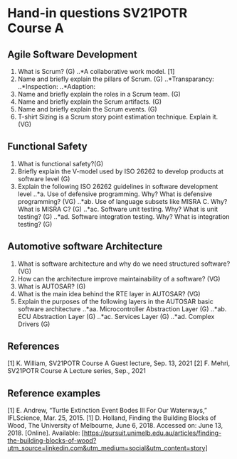 # Hand-in questions SV21POTR Course A

## Agile Software Development

1. What is Scrum? (G)
..*A collaborative work model. [1]
2. Name and briefly explain the pillars of Scrum. (G)
..*Transparancy:
..*Inspection:
..*Adaption:
3. Name and briefly explain the roles in a Scrum team. (G)
4. Name and briefly explain the Scrum artifacts. (G)
5. Name and briefly explain the Scrum events. (G)
6. T-shirt Sizing is a Scrum story point estimation technique. Explain it. (VG)

## Functional Safety

1. What is functional safety?(G)
2. Briefly explain the V-model used by ISO 26262 to develop products at software level (G)
3. Explain the following ISO 26262 guidelines in software development level
..*a. Use of defensive programming. Why? What is defensive programming? (VG)
..*ab. Use of language subsets like MISRA C. Why? What is MISRA C? (G)
..*ac. Software unit testing. Why? What is unit testing? (G)
..*ad. Software integration testing. Why? What is integration testing? (G)

## Automotive software Architecture

1. What is software architecture and why do we need structured software? (VG)
2. How can the architecture improve maintainability of a software? (VG)
3. What is AUTOSAR? (G)
4. What is the main idea behind the RTE layer in AUTOSAR? (VG)
5. Explain the purposes of the following layers in the AUTOSAR basic software architecture
..*aa. Microcontroller Abstraction Layer (G)
..*ab. ECU Abstraction Layer (G)
..*ac. Services Layer (G)
..*ad. Complex Drivers (G)

## References

[1] K. William, SV21POTR Course A Guest lecture, Sep. 13, 2021
[2] F. Mehri, SV21POTR Course A Lecture series, Sep., 2021

## Reference examples

[1] E. Andrew, “Turtle Extinction Event Bodes Ill For Our Waterways,” IFLScience, Mar. 25, 2015.
[1] D. Holland, Finding the Building Blocks of Wood, The University of Melbourne, June 6, 2018. Accessed on: June 13, 2018. [Online]. Available: [https://pursuit.unimelb.edu.au/articles/finding-the-building-blocks-of-wood?utm_source=linkedin.com&utm_medium=social&utm_content=story]
